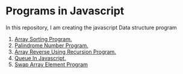 # Programs in Javascript
In this repository, I am creating the javascript Data structure program <br />
1. [Array Sorting Program.](https://en.wikipedia.org/wiki/Object-relational_mapping)   <br />
2. [Palindrome Number Program.](https://github.com/jeetu-sah/javascript-interview-programs/blob/main/palindrome-program.html)  <br />
3. [Array Reverse Using Recursion Program.](https://en.wikipedia.org/wiki/Object-relational_mapping)  <br />
4. [Queue In Javascript.](https://en.wikipedia.org/wiki/Object-relational_mapping)  <br />
5. [Swap Array Element Program](https://github.com/jeetu-sah/javascript_programs/blob/main/swap_array_element.html)  <br />


